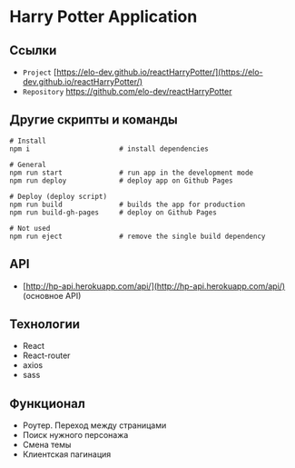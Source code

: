 # Harry Potter Application

## Ссылки

 - `Project` [https://elo-dev.github.io/reactHarryPotter/](https://elo-dev.github.io/reactHarryPotter/)
 - `Repository` https://github.com/elo-dev/reactHarryPotter

## Другие скрипты и команды
```
# Install  
npm i		               # install dependencies
```
	
```
# General  
npm run start		       # run app in the development mode
npm run deploy             # deploy app on Github Pages
```

```
# Deploy (deploy script) 
npm run build		       # builds the app for production
npm run build-gh-pages     # deploy on Github Pages
```

```
# Not used
npm run eject		       # remove the single build dependency
```

## API 

- [http://hp-api.herokuapp.com/api/](http://hp-api.herokuapp.com/api/)  (основное API)

## Технологии

- React
- React-router
- axios
- sass

## Функционал

- Роутер. Переход между страницами
- Поиск нужного персонажа
- Смена темы
- Клиентская пагинация
